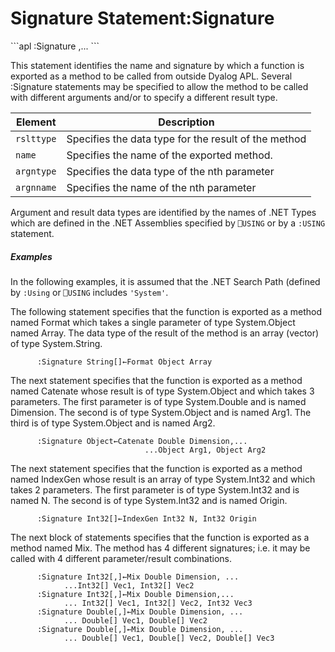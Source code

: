 




<h1 class="heading"><span class="name">Signature Statement</span><span class="command">:Signature</span></h1>```apl
:Signature <rslttype←><name><arg1type arg1name>,...
```


This statement identifies the name and signature by which a function is exported as a method to be called from outside Dyalog APL. Several :Signature statements may be specified to allow the method to be called with different arguments and/or to specify a different result type.


| Element | Description |
| --- | ---  |
| `rslttype` | Specifies the data type for the result of the method |
| `name` | Specifies the name of the exported method. |
| `argntype` | Specifies the data type of the nth parameter |
| `argnname` | Specifies the name of the nth parameter |



Argument and result data types are identified by the names of .NET Types which are defined in the .NET Assemblies specified by `⎕USING` or by a `:USING` statement.

##### Examples


In the following examples, it is assumed that the .NET Search Path (defined by `:Using` or `⎕USING` includes `'System'`.


The following statement specifies that the function is exported as a method named Format which takes a single parameter of type System.Object named Array. The data type of the result of the method is an array (vector) of type System.String.
```apl
      :Signature String[]←Format Object Array
```


The next statement specifies that the function is exported as a method named Catenate whose result is of type System.Object and which takes 3 parameters. The first parameter is of type System.Double and is named Dimension. The second is of type System.Object and is named Arg1. The third is of type System.Object and is named Arg2.
```apl
      :Signature Object←Catenate Double Dimension,...
                              ...Object Arg1, Object Arg2
```


The next statement specifies that the function is exported as a method named IndexGen whose result is an array of type System.Int32 and which takes 2 parameters. The first parameter is of type System.Int32 and is named N. The second is of type System.Int32 and is named Origin.
```apl
      :Signature Int32[]←IndexGen Int32 N, Int32 Origin
```


The next block of statements specifies that the function is exported as a method named Mix. The method has 4 different signatures; i.e. it may be called with 4 different parameter/result combinations.
```apl
      :Signature Int32[,]←Mix Double Dimension, ...
            ...Int32[] Vec1, Int32[] Vec2
      :Signature Int32[,]←Mix Double Dimension,...
            ... Int32[] Vec1, Int32[] Vec2, Int32 Vec3
      :Signature Double[,]←Mix Double Dimension, ...
            ... Double[] Vec1, Double[] Vec2
      :Signature Double[,]←Mix Double Dimension, ...
            ... Double[] Vec1, Double[] Vec2, Double[] Vec3
```



